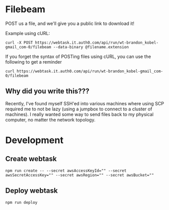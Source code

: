 # Filebeam

POST us a file, and we'll give you a public link to download it!


Example using cURL:

`curl -X POST https://webtask.it.auth0.com/api/run/wt-brandon_kobel-gmail_com-0/filebeam --data-binary @filename.extension`


If you forget the syntax of POSTing files using cURL, you can use the following to get a reminder

`curl https://webtask.it.auth0.com/api/run/wt-brandon_kobel-gmail_com-0/filebeam`

## Why did you write this???

Recently, I've found myself SSH'ed into various machines where using SCP required me to not be lazy (using a jumpbox to connect to a cluster of machines). I really wanted some way to send files back to my physical computer, no matter the network topology.

# Development

## Create webtask
`npm run create -- --secret awsAccessKeyId="" --secret awsSecretAccessKey="" --secret awsRegion="" --secret awsBucket=""`

## Deploy webtask
`npm run deploy`

